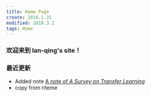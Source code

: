 ```yaml
---
title: Home Page
create: 2016.1.31
modified: 2018.3.2
tags: Home
---
```


### 欢迎来到 lan-qing's site！

### 最近更新
- Added note [A note of *A Survey on Transfer Learning*](./blog/180602/ASoTL.html)
- copy from riteme